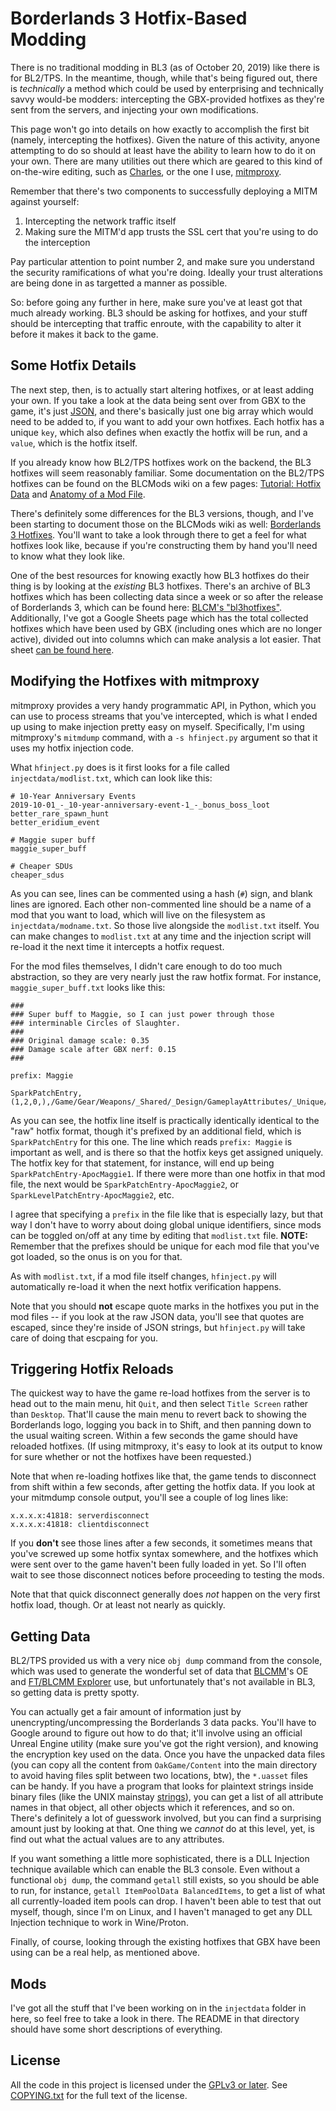 Borderlands 3 Hotfix-Based Modding
==================================

There is no traditional modding in BL3 (as of October 20, 2019) like there
is for BL2/TPS.  In the meantime, though, while that's being figured out,
there is *technically* a method which could be used by enterprising and
technically savvy would-be modders: intercepting the GBX-provided
hotfixes as they're sent from the servers, and injecting your own
modifications.

This page won't go into details on how exactly to accomplish the first
bit (namely, intercepting the hotfixes).  Given the nature of this
activity, anyone attempting to do so should at least have the ability
to learn how to do it on your own.  There are many utilities out there
which are geared to this kind of on-the-wire editing, such as
[Charles](https://www.charlesproxy.com/), or the one I use,
[mitmproxy](https://mitmproxy.org/).

Remember that there's two components to successfully deploying a
MITM against yourself:

1. Intercepting the network traffic itself
2. Making sure the MITM'd app trusts the SSL cert that you're using
   to do the interception

Pay particular attention to point number 2, and make sure you
understand the security ramifications of what you're doing.  Ideally
your trust alterations are being done in as targetted a manner as
possible.

So: before going any further in here, make sure you've at least got
that much already working.  BL3 should be asking for hotfixes, and
your stuff should be intercepting that traffic enroute, with the
capability to alter it before it makes it back to the game.

Some Hotfix Details
-------------------

The next step, then, is to actually start altering hotfixes, or
at least adding your own.  If you take a look at the data being
sent over from GBX to the game, it's just
[JSON](https://en.wikipedia.org/wiki/JSON), and there's basically
just one big array which would need to be added to, if you want
to add your own hotfixes.  Each hotfix has a unique `key`, which
also defines when exactly the hotfix will be run, and a `value`,
which is the hotfix itself.

If you already know how BL2/TPS hotfixes work on the backend,
the BL3 hotfixes will seem reasonably familiar.  Some documentation
on the BL2/TPS hotfixes can be found on the BLCMods wiki on a
few pages: [Tutorial: Hotfix Data](https://github.com/BLCM/BLCMods/wiki/Tutorial:-Hotfix-Data#internal-structure)
and [Anatomy of a Mod File](https://github.com/BLCM/BLCMods/wiki/Anatomy-of-a-Mod-File#hotfixes).

There's definitely some differences for the BL3 versions, though,
and I've been starting to document those on the BLCMods wiki as
well: [Borderlands 3 Hotfixes](https://github.com/BLCM/BLCMods/wiki/Borderlands-3-Hotfixes).
You'll want to take a look through there to get a feel for what
hotfixes look like, because if you're constructing them by hand
you'll need to know what they look like.

One of the best resources for knowing exactly how BL3 hotfixes
do their thing is by looking at the *existing* BL3 hotfixes.
There's an archive of BL3 hotfixes which has been collecting data
since a week or so after the release of Borderlands 3, which
can be found here: [BLCM's "bl3hotfixes"](https://github.com/BLCM/bl3hotfixes/).
Additionally, I've got a Google Sheets page which has the total
collected hotfixes which have been used by GBX (including ones
which are no longer active), divided out into columns which can
make analysis a lot easier.  That sheet [can be found here](https://drive.google.com/open?id=1kfkC2hJs0hZSr12bvrQlY0GyEH4S_KAI_xIAqnGmKnQ).

Modifying the Hotfixes with mitmproxy
-------------------------------------

mitmproxy provides a very handy programmatic API, in Python, which
you can use to process streams that you've intercepted, which is
what I ended up using to make injection pretty easy on myself.
Specifically, I'm using mitmproxy's `mitmdump` command, with a
`-s hfinject.py` argument so that it uses my hotfix injection code.

What `hfinject.py` does is it first looks for a file called
`injectdata/modlist.txt`, which can look like this:

    # 10-Year Anniversary Events
    2019-10-01_-_10-year-anniversary-event-1_-_bonus_boss_loot
    better_rare_spawn_hunt
    better_eridium_event

    # Maggie super buff
    maggie_super_buff

    # Cheaper SDUs
    cheaper_sdus

As you can see, lines can be commented using a hash (`#`) sign,
and blank lines are ignored.  Each other non-commented line
should be a name of a mod that you want to load, which will
live on the filesystem as `injectdata/modname.txt`.  So those
live alongside the `modlist.txt` itself.  You can make changes
to `modlist.txt` at any time and the injection script will
re-load it the next time it intercepts a hotfix request.

For the mod files themselves, I didn't care enough to do too
much abstraction, so they are very nearly just the raw hotfix
format.  For instance, `maggie_super_buff.txt` looks like this:

    ###
    ### Super buff to Maggie, so I can just power through those
    ### interminable Circles of Slaughter.
    ###
    ### Original damage scale: 0.35
    ### Damage scale after GBX nerf: 0.15
    ###

    prefix: Maggie

    SparkPatchEntry,(1,2,0,),/Game/Gear/Weapons/_Shared/_Design/GameplayAttributes/_Unique/DataTable_WeaponBalance_Unique_JAK.DataTable_WeaponBalance_Unique_JAK,PS_Maggie,DamageScale_2_4F6EF14648BA8F2AE9217DAFEA60EE53,0,,50.000000

As you can see, the hotfix line itself is practically identically
identical to the "raw" hotfix format, though it's prefixed by
an additional field, which is `SparkPatchEntry` for this one.
The line which reads `prefix: Maggie` is important as well, and is
there so that the hotfix keys get assigned uniquely.  The hotfix
key for that statement, for instance, will end up being
`SparkPatchEntry-ApocMaggie1`.  If there were more than one hotfix
in that mod file, the next would be `SparkPatchEntry-ApocMaggie2`,
or `SparkLevelPatchEntry-ApocMaggie2`, etc.

I agree that specifying a `prefix` in the file like that is
especially lazy, but that way I don't have to worry about doing
global unique identifiers, since mods can be toggled on/off at
any time by editing that `modlist.txt` file.  **NOTE:** Remember
that the prefixes should be unique for each mod file that you've
got loaded, so the onus is on you for that.

As with `modlist.txt`, if a mod file itself changes, `hfinject.py`
will automatically re-load it when the next hotfix verification
happens.

Note that you should **not** escape quote marks in the hotfixes
you put in the mod files -- if you look at the raw JSON data,
you'll see that quotes are escaped, since they're inside of
JSON strings, but `hfinject.py` will take care of doing that
escpaing for you.

Triggering Hotfix Reloads
-------------------------

The quickest way to have the game re-load hotfixes from the server
is to head out to the main menu, hit `Quit`, and then select
`Title Screen` rather than `Desktop`.  That'll cause the main
menu to revert back to showing the Borderlands logo, logging you
back in to Shift, and then panning down to the usual waiting screen.
Within a few seconds the game should have reloaded hotfixes.
(If using mitmproxy, it's easy to look at its output to know for
sure whether or not the hotfixes have been requested.)

Note that when re-loading hotfixes like that, the game tends to
disconnect from shift within a few seconds, after getting the
hotfix data.  If you look at your mitmdump console output, you'll
see a couple of log lines like:

    x.x.x.x:41818: serverdisconnect
    x.x.x.x:41818: clientdisconnect

If you **don't** see those lines after a few seconds, it
sometimes means that you've screwed up some hotfix syntax
somewhere, and the hotfixes which were sent over to the game
haven't been fully loaded in yet.  So I'll often wait to see
those disconnect notices before proceeding to testing the mods.

Note that that quick disconnect generally does *not* happen
on the very first hotfix load, though.  Or at least not nearly
as quickly.

Getting Data
------------

BL2/TPS provided us with a very nice `obj dump` command from the
console, which was used to generate the wonderful set of data that
[BLCMM](https://github.com/BLCM/BLCMods/wiki/Borderlands-Community-Mod-Manager)'s OE
and [FT/BLCMM Explorer](https://github.com/apocalyptech/ft-explorer)
use, but unfortunately that's not available in BL3, so getting
data is pretty spotty.

You can actually get a fair amount of information just by
unencrypting/uncompressing the Borderlands 3 data packs.  You'll have
to Google around to figure out how to do that; it'll involve using
an official Unreal Engine utility (make sure you've got the right
version), and knowing the encryption key used on the data.  Once you
have the unpacked data files (you can copy all the content from
`OakGame/Content` into the main directory to avoid having files split
between two locations, btw), the `*.uasset` files can be handy.
If you have a program that looks for plaintext strings inside
binary files (like the UNIX mainstay [strings](https://en.wikipedia.org/wiki/Strings_%28Unix%29)),
you can get a list of all attribute names in that object, all
other objects which it references, and so on.  There's definitely
a lot of guesswork involved, but you can find a surprising amount
just by looking at that.  One thing we *cannot* do at this level,
yet, is find out what the actual values are to any attributes.

If you want something a little more sophisticated, there is a DLL
Injection technique available which can enable the BL3 console.
Even without a functional `obj dump`, the command `getall` still
exists, so you should be able to run, for instance,
`getall ItemPoolData BalancedItems`, to get a list of what all
currently-loaded item pools can drop.  I haven't been able to test
that out myself, though, since I'm on Linux, and I haven't
managed to get any DLL Injection technique to work in Wine/Proton.

Finally, of course, looking through the existing hotfixes that GBX
have been using can be a real help, as mentioned above.

Mods
----

I've got all the stuff that I've been working on in the `injectdata`
folder in here, so feel free to take a look in there.  The README
in that directory should have some short descriptions of everything.

License
-------

All the code in this project is licensed under the
[GPLv3 or later](https://www.gnu.org/licenses/quick-guide-gplv3.html).
See [COPYING.txt](COPYING.txt) for the full text of the license.

